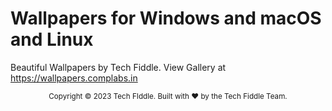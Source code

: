 # Wallpapers for Windows and macOS and Linux

Beautiful Wallpapers by Tech Fiddle. View Gallery at https://wallpapers.complabs.in

<footer>
<p align="center" style="font-size: smaller;">
Copyright © 2023 Tech FIddle. Built with ❤️ by the Tech Fiddle Team.
</p>
</footer>
